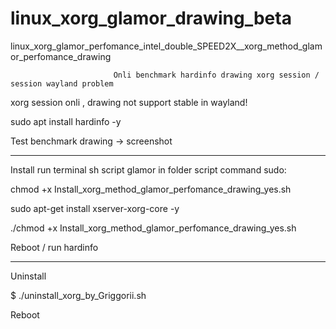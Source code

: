 # linux_xorg_glamor_drawing_beta
linux_xorg_glamor_perfomance_intel_double_SPEED2X__xorg_method_glamor_perfomance_drawing

                           Onli benchmark hardinfo drawing xorg session / session wayland problem

xorg session onli , drawing not support stable in wayland!

sudo apt install hardinfo -y

Test benchmark drawing -> screenshot

___________________________________________________________________________

Install run terminal sh script glamor in folder script command sudo:

chmod +x Install_xorg_method_glamor_perfomance_drawing_yes.sh

sudo apt-get install xserver-xorg-core -y

./chmod +x Install_xorg_method_glamor_perfomance_drawing_yes.sh

Reboot / run hardinfo

____________________________________________________________________________

Uninstall

$ ./uninstall_xorg_by_Griggorii.sh

Reboot





